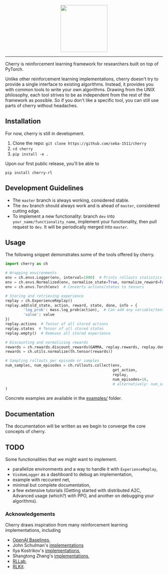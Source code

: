 <p align="center"><img src="https://seba-1511.github.io/cherry/assets/img/cherry_full.png" height="150px" /></p>

--------------------------------------------------------------------------------

Cherry is reinforcement learning framework for researchers built on top of PyTorch.

Unlike other reinforcement learning implementations, cherry doesn't try to provide a single interface to existing algorithms.
Instead, it provides you with common tools to write your own algorithms.
Drawing from the UNIX philosophy, each tool strives to be as independent from the rest of the framework as possible.
So if you don't like a specific tool, you can still use parts of cherry without headaches.

## Installation

For now, cherry is still in development.

1. Clone the repo: `git clone https://github.com/seba-1511/cherry`
2. `cd cherry`
3. `pip install -e .`

Upon our first public release, you'll be able to

```
pip install cherry-rl
```

## Development Guidelines

* The `master` branch is always working, considered stable.
* The `dev` branch should always work and is ahead of `master`, considered cutting edge.
* To implement a new functionality: branch `dev` into `your_name/functionality_name`, implement your functionality, then pull request to `dev`. It will be periodically merged into `master`.

## Usage

The following snippet demonstrates some of the tools offered by cherry.

~~~python
import cherry as ch

# Wrapping environments
env = ch.envs.Logger(env, interval=1000)  # Prints rollouts statistics
env = ch.envs.Normalized(env, normalize_state=True, normalize_reward=False)  
env = ch.envs.Torch(env)  # Converts actions/states to tensors

# Storing and retrieving experience
replay = ch.ExperienceReplay()
replay.add(old_state, action, reward, state, done, info = {
        'log_prob': mass.log_prob(action),  # Can add any variable/tensor to the transitions
        'value': value
})
replay.actions  # Tensor of all stored actions
replay.states  # Tensor of all stored states
replay.empty()  # Removes all stored experience

# Discounting and normalizing rewards
rewards = ch.rewards.discount_rewards(GAMMA, replay.rewards, replay.dones)
rewards = ch.utils.normalize(th.tensor(rewards))

# Sampling rollouts per episode or samples
num_samples, num_episodes = ch.rollouts.collect(env,
                                                get_action,
                                                replay,
                                                num_episodes=10,
                                                # alternatively: num_samples=1000,
)
~~~

Concrete examples are available in the [examples/](./examples/) folder.

## Documentation

The documentation will be written as we begin to converge the core concepts of cherry.

## TODO

Some functionalities that we might want to implement.

* parallelize environments and a way to handle it with `ExperienceReplay`,
* `VisdomLogger` as a dashboard to debug an implementation,
* example with reccurent net,
* minimal but complete documentation,
* a few extensive tutorials (Getting started with distributed A2C, Advanced usage (which?) with PPO, and another on debugging your algorithms).

### Acknowledgements

Cherry draws inspiration from many reinforcement learning implementations, including

* [OpenAI Baselines](https://github.com/openai/baselines),
* John Schulman's [implementations](https://github.com/joschu/modular_rl)
* Ilya Kostrikov's [implementations](https://github.com/ikostrikov/pytorch-a2c-ppo-acktr),
* Shangtong Zhang's [implementations](https://github.com/ShangtongZhang/DeepRL),
* [RLLab](https://github.com/rll/rllab),
* [RLKit](https://github.com/vitchyr/rlkit).
